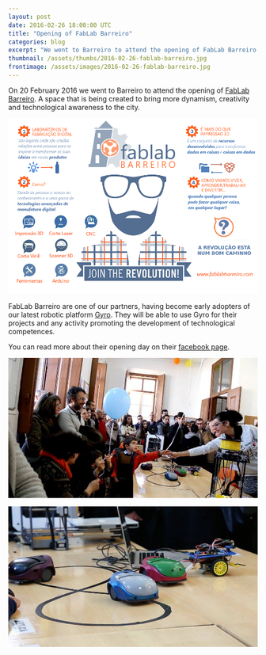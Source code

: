 ```yaml
---
layout: post
date: 2016-02-26 18:00:00 UTC
title: "Opening of FabLab Barreiro"
categories: blog
excerpt: "We went to Barreiro to attend the opening of FabLab Barreiro."
thumbnail: /assets/thumbs/2016-02-26-fablab-barreiro.jpg
frontimage: /assets/images/2016-02-26-fablab-barreiro.jpg
---
```


On 20 February 2016 we went to Barreiro to attend the opening of [FabLab Barreiro][2]. A space that is being created to bring more dynamism, creativity and technological awareness to the city.

![](/assets/images/2016-02-26-fablab-barreiro-3.png)

FabLab Barreiro are one of our partners, having become early adopters of our latest robotic platform [Gyro][3]. They will be able to use Gyro for their projects and any activity promoting the development of technological competences.

You can read more about their opening day on their [facebook page][1].

![](/assets/images/2016-02-26-fablab-barreiro-2.jpg)

![](/assets/images/2016-02-26-fablab-barreiro.jpg)

[1]: https://www.facebook.com/fablabbarreiro/
[2]: http://www.fablabbarreiro.com/
[3]: http://gyro.artica.cc
